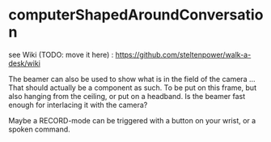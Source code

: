 # computerShapedAroundConversation

see Wiki (TODO: move it here) : https://github.com/steltenpower/walk-a-desk/wiki 

The beamer can also be used to show what is in the field of the camera ...
That should actually be a component as such. To be put on this frame, but also hanging from the ceiling, or put on a headband.
Is the beamer fast enough for interlacing it with the camera?

Maybe a RECORD-mode can be triggered with a button on your wrist, or a spoken command.
